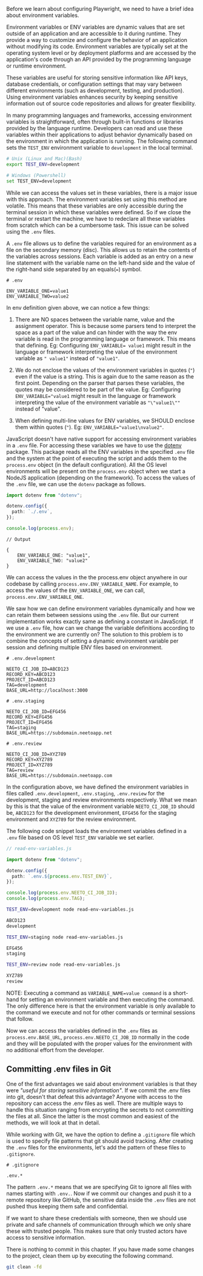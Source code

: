 Before we learn about configuring Playwright, we need to have a brief idea about environment variables.

Environment variables or ENV variables are dynamic values that are set outside of an application and are accessible to it during runtime.
They provide a way to customize and configure the behavior of an application without modifying its code. Environment
variables are typically set at the operating system level or by deployment platforms and are accessed by the
application's code through an API provided by the programming language or runtime environment.

These variables are useful for storing sensitive information like API keys, database credentials, or configuration settings
that may vary between different environments (such as development, testing, and production). Using environment variables
enhances security by keeping sensitive information out of source code repositories and allows for greater flexibility.

In many programming languages and frameworks, accessing environment variables is straightforward, often through built-in
functions or libraries provided by the language runtime. Developers can read and use these variables within their applications
to adjust behavior dynamically based on the environment in which the application is running. The following command sets the `TEST_ENV`
environment variable to `development` in the local terminal.

```bash
# Unix (Linux and Mac)(Bash)
export TEST_ENV=development

# Windows (Powershell)
set TEST_ENV=development
```

While we can access the values set in these variables, there is a major issue with this approach. The environment variables set using
this method are volatile. This means that these variables are only accessible during the terminal session in which these variables
were defined. So if we close the terminal or restart the machine, we have to redeclare all these variables from scratch which can
be a cumbersome task. This issue can be solved using the `.env` files.

A `.env` file allows us to define the variables required for an environment as a file on the secondary memory (disc). This allows us
to retain the contents of the variables across sessions. Each variable is added as an entry on a new line statement with the variable name
on the left-hand side and the value of the right-hand side separated by an equals(`=`) symbol.

```
# .env

ENV_VARIABLE_ONE=value1
ENV_VARIABLE_TWO=value2
```

In env definition given above, we can notice a few things:

1. There are NO spaces between the variable name, value and the assignment operator. This is because some parsers tend to interpret the
   space as a part of the value and can hinder with the way the env variable is read in the programming language or framework. This means
   that defining.
   Eg: Configuring `ENV_VARIABLE= value1` might result in the language or framework interpreting the value of the environment
   variable as `" value1"` instead of `"value1"`.

2. We do not enclose the values of the environment variables in quotes (`"`) even if the value is a string. This is again due to the same
   reason as the first point. Depending on the parser that parses these variables, the quotes may be considered to be part of the value.
   Eg: Configuring `ENV_VARIABLE="value1` might result in the language or framework interpreting the value of the environment
   variable as `"\"value1\""` instead of "value".

3. When defining multi-line values for ENV variables, we SHOULD enclose them within quotes (`"`). Eg: `ENV_VARIABLE="value1\nvalue2"`.

JavaScript doesn't have native support for accessing environment variables in a `.env` file. For accessing these variables we have
to use the [dotenv](https://www.npmjs.com/package/dotenv) package. This package reads all the ENV variables in the specified `.env` file and
the system at the point of executing the script and adds them to the `process.env` object (in the default configuration). All the OS level environments will be present on the `process.env` object when we start a NodeJS application (depending on the framework). To access the values
of the `.env` file, we can use the `dotenv` package as follows.

```ts
import dotenv from "dotenv";

dotenv.config({
  path: `./.env`,
});

console.log(process.env);
```

```
// Output

{
    ENV_VARIABLE_ONE: "value1",
    ENV_VARIABLE_TWO: "value2"
}
```

We can access the values in the the process.env object anywhere in our codebase by calling `process.env.ENV_VARIABLE_NAME`. For example, to access the values of the `ENV_VARIABLE_ONE`, we can call, `process.env.ENV_VARIABLE_ONE`.

We saw how we can define environment variables dynamically and how we can retain them between sessions using the `.env` file. But our current
implementation works exactly same as defining a constant in JavaScript. If we use a `.env` file, how can we change the variable definitions
according to the environment we are currently on? The solution to this problem is to combine the concepts of setting a dynamic environment
variable per session and defining multiple ENV files based on environment.

```
# .env.development

NEETO_CI_JOB_ID=ABCD123
RECORD_KEY=ABCD123
PROJECT_ID=ABCD123
TAG=development
BASE_URL=http://localhost:3000

# .env.staging

NEETO_CI_JOB_ID=EFG456
RECORD_KEY=EFG456
PROJECT_ID=EFG456
TAG=staging
BASE_URL=https://subdomain.neetoapp.net

# .env.review

NEETO_CI_JOB_ID=XYZ789
RECORD_KEY=XYZ789
PROJECT_ID=XYZ789
TAG=review
BASE_URL=https://subdomain.neetoapp.com
```

In the configuration above, we have defined the environment variables in files called `.env.development`, `.env.staging`, `.env.review` for
the development, staging and review environments respectively. What we mean by this is that the value of the environment variable
`NEETO_CI_JOB_ID` should be, `ABCD123` for the development environment, `EFG456` for the staging environment and `XYZ789` for the review
environment.

The following code snippet loads the environment variables defined in a `.env` file based on OS level `TEST_ENV` variable we set earlier.

```ts
// read-env-variables.js

import dotenv from "dotenv";

dotenv.config({
  path: `.env.${process.env.TEST_ENV}`,
});

console.log(process.env.NEETO_CI_JOB_ID);
console.log(process.env.TAG);
```

```bash
TEST_ENV=development node read-env-variables.js

ABCD123
development

TEST_ENV=staging node read-env-variables.js

EFG456
staging

TEST_ENV=review node read-env-variables.js

XYZ789
review
```

NOTE: Executing a command as `VARIABLE_NAME=value command` is a short-hand for setting an environment variable and then executing the command.
The only difference here is that the environment variable is only available to the command we execute and not for other commands or terminal sessions that
follow.

Now we can access the variables defined in the `.env` files as `process.env.BASE_URL`, `process.env.NEETO_CI_JOB_ID` normally in the
code and they will be populated with the proper values for the environment with no additional effort from the developer.

## Committing .env files in Git

One of the first advantages we said about environment variables is that they were _"useful for storing sensitive information"_.
If we commit the .env files into git, doesn't that defeat this advantage? Anyone with access to the repository can access the .env
files as well. There are multiple ways to handle this situation ranging from encrypting the secrets to not committing the files at all.
Since the latter is the most common and easiest of the methods, we will look at that in detail.

While working with Git, we have the option to define a `.gitignore` file which is used to specify file patterns that git should avoid tracking.
After creating the `.env` files for the environments, let's add the pattern of these files to `.gitignore`.

```
# .gitignore

.env.*
```

The pattern `.env.*` means that we are specifying Git to ignore all files with names starting with `.env.`. Now if we commit our changes and push it to a remote repository like GitHub, the sensitive data inside the `.env` files are not pushed thus keeping them safe and confidential.

If we want to share these credentials with someone, then we should use private and safe channels of communication through which we only share these with trusted people. This makes sure that only trusted actors have access to sensitive information.

There is nothing to commit in this chapter. If you have made some changes to the project, clean them up by executing the following command.

```bash
git clean -fd
```